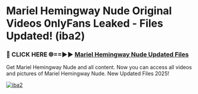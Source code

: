 # Mariel Hemingway Nude Original Videos 0nlyFans Leaked - Files Updated! (iba2)

<h3>🔴 CLICK HERE 🌐==►► <a href="https://tinyurl.com/yc6ubb5a" rel="nofollow">Mariel Hemingway Nude Updated Files</a></h3>

Get Mariel Hemingway Nude and all content. Now you can access all videos and pictures of Mariel Hemingway Nude. New Updated Files 2025!

[![iba2](https://i.imgur.com/7eu0CRL.gif)](https://tinyurl.com/yc6ubb5a)
